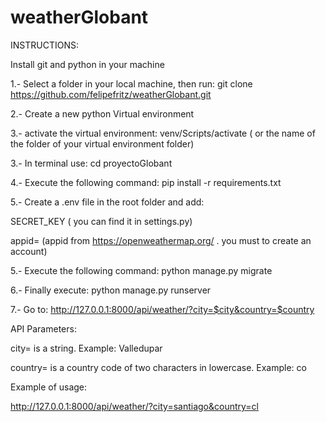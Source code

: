 # weatherGlobant

INSTRUCTIONS:

Install git and python in your machine

1.- Select a folder in your local machine, then run: git clone https://github.com/felipefritz/weatherGlobant.git

2.- Create a new python Virtual environment

3.- activate the virtual environment: venv/Scripts/activate ( or the name of the folder of your virtual environment folder)

3.- In terminal use: cd proyectoGlobant

4.- Execute the following command:  pip install -r requirements.txt

5.- Create a .env file in the root folder and add:

  SECRET_KEY ( you can find it in settings.py)
  
  appid= (appid from https://openweathermap.org/ . you must to create an account)

5.- Execute the following command: python manage.py migrate

6.- Finally execute: python manage.py runserver

7.- Go to: http://127.0.0.1:8000/api/weather/?city=$city&country=$country

API Parameters:

city=  is a string. Example: Valledupar

country= is a country code of two characters in lowercase. Example: co

Example of usage: 

  http://127.0.0.1:8000/api/weather/?city=santiago&country=cl
  
  
  

